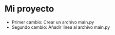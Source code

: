 # Mi proyecto
- Primer cambio: Crear un archivo main.py
- Segundo cambio: Añadir linea al archivo main.py
